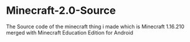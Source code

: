 # Minecraft-2.0-Source
The Source code of the minecraft thing i made which is Minecraft 1.16.210 merged with Minecraft Education Edition for Android
